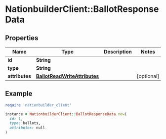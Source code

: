 # NationbuilderClient::BallotResponseData

## Properties

| Name | Type | Description | Notes |
| ---- | ---- | ----------- | ----- |
| **id** | **String** |  |  |
| **type** | **String** |  |  |
| **attributes** | [**BallotReadWriteAttributes**](BallotReadWriteAttributes.md) |  | [optional] |

## Example

```ruby
require 'nationbuilder_client'

instance = NationbuilderClient::BallotResponseData.new(
  id: 1,
  type: ballots,
  attributes: null
)
```

